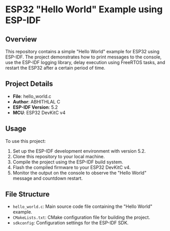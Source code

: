 # ESP32 "Hello World" Example using ESP-IDF

## Overview

This repository contains a simple "Hello World" example for ESP32 using ESP-IDF. The project demonstrates how to print messages to the console, use the ESP-IDF logging library, delay execution using FreeRTOS tasks, and restart the ESP32 after a certain period of time.

## Project Details

- **File**: hello_world.c
- **Author**: ABHITHLAL C
- **ESP-IDF Version**: 5.2
- **MCU**: ESP32 DevKitC v4

## Usage

To use this project:

1. Set up the ESP-IDF development environment with version 5.2.
2. Clone this repository to your local machine.
3. Compile the project using the ESP-IDF build system.
4. Flash the compiled firmware to your ESP32 DevKitC v4.
5. Monitor the output on the console to observe the "Hello World" message and countdown restart.

## File Structure

- `hello_world.c`: Main source code file containing the "Hello World" example.
- `CMakeLists.txt`: CMake configuration file for building the project.
- `sdkconfig`: Configuration settings for the ESP-IDF SDK.



